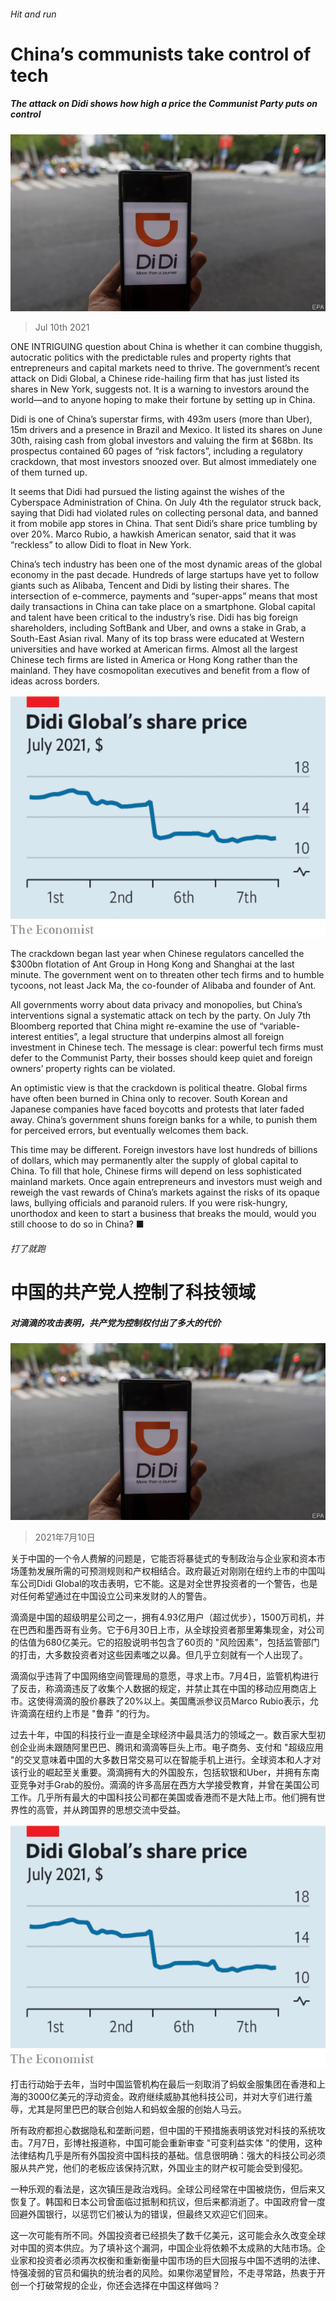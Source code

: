 ###### Hit and run

# China’s communists take control of tech 

##### The attack on Didi shows how high a price the Communist Party puts on control 

![image](images/20210710_LDP504.jpg) 

> Jul 10th 2021 

ONE INTRIGUING question about China is whether it can combine thuggish, autocratic politics with the predictable rules and property rights that entrepreneurs and capital markets need to thrive. The government’s recent attack on Didi Global, a Chinese ride-hailing firm that has just listed its shares in New York, suggests not. It is a warning to investors around the world—and to anyone hoping to make their fortune by setting up in China.

Didi is one of China’s superstar firms, with 493m users (more than Uber), 15m drivers and a presence in Brazil and Mexico. It listed its shares on June 30th, raising cash from global investors and valuing the firm at $68bn. Its prospectus contained 60 pages of “risk factors”, including a regulatory crackdown, that most investors snoozed over. But almost immediately one of them turned up.


It seems that Didi had pursued the listing against the wishes of the Cyberspace Administration of China. On July 4th the regulator struck back, saying that Didi had violated rules on collecting personal data, and banned it from mobile app stores in China. That sent Didi’s share price tumbling by over 20%. Marco Rubio, a hawkish American senator, said that it was “reckless” to allow Didi to float in New York.

China’s tech industry has been one of the most dynamic areas of the global economy in the past decade. Hundreds of large startups have yet to follow giants such as Alibaba, Tencent and Didi by listing their shares. The intersection of e-commerce, payments and “super-apps” means that most daily transactions in China can take place on a smartphone. Global capital and talent have been critical to the industry’s rise. Didi has big foreign shareholders, including SoftBank and Uber, and owns a stake in Grab, a South-East Asian rival. Many of its top brass were educated at Western universities and have worked at American firms. Almost all the largest Chinese tech firms are listed in America or Hong Kong rather than the mainland. They have cosmopolitan executives and benefit from a flow of ideas across borders.

![image](images/20210710_LDC797.png) 


The crackdown began last year when Chinese regulators cancelled the $300bn flotation of Ant Group in Hong Kong and Shanghai at the last minute. The government went on to threaten other tech firms and to humble tycoons, not least Jack Ma, the co-founder of Alibaba and founder of Ant.

All governments worry about data privacy and monopolies, but China’s interventions signal a systematic attack on tech by the party. On July 7th Bloomberg reported that China might re-examine the use of “variable-interest entities”, a legal structure that underpins almost all foreign investment in Chinese tech. The message is clear: powerful tech firms must defer to the Communist Party, their bosses should keep quiet and foreign owners’ property rights can be violated.

An optimistic view is that the crackdown is political theatre. Global firms have often been burned in China only to recover. South Korean and Japanese companies have faced boycotts and protests that later faded away. China’s government shuns foreign banks for a while, to punish them for perceived errors, but eventually welcomes them back.

This time may be different. Foreign investors have lost hundreds of billions of dollars, which may permanently alter the supply of global capital to China. To fill that hole, Chinese firms will depend on less sophisticated mainland markets. Once again entrepreneurs and investors must weigh and reweigh the vast rewards of China’s markets against the risks of its opaque laws, bullying officials and paranoid rulers. If you were risk-hungry, unorthodox and keen to start a business that breaks the mould, would you still choose to do so in China? ■

###### 打了就跑

# 中国的共产党人控制了科技领域 

##### 对滴滴的攻击表明，共产党为控制权付出了多大的代价 

![image](images/20210710_LDP504.jpg) 

> 2021年7月10日 

关于中国的一个令人费解的问题是，它能否将暴徒式的专制政治与企业家和资本市场蓬勃发展所需的可预测规则和产权相结合。政府最近对刚刚在纽约上市的中国叫车公司Didi Global的攻击表明，它不能。这是对全世界投资者的一个警告，也是对任何希望通过在中国设立公司来发财的人的警告。

滴滴是中国的超级明星公司之一，拥有4.93亿用户（超过优步），1500万司机，并在巴西和墨西哥有业务。它于6月30日上市，从全球投资者那里筹集现金，对公司的估值为680亿美元。它的招股说明书包含了60页的 "风险因素"，包括监管部门的打击，大多数投资者对这些因素嗤之以鼻。但几乎立刻就有一个人出现了。


滴滴似乎违背了中国网络空间管理局的意愿，寻求上市。7月4日，监管机构进行了反击，称滴滴违反了收集个人数据的规定，并禁止其在中国的移动应用商店上市。这使得滴滴的股价暴跌了20%以上。美国鹰派参议员Marco Rubio表示，允许滴滴在纽约上市是 "鲁莽 "的行为。

过去十年，中国的科技行业一直是全球经济中最具活力的领域之一。数百家大型初创企业尚未跟随阿里巴巴、腾讯和滴滴等巨头上市。电子商务、支付和 "超级应用 "的交叉意味着中国的大多数日常交易可以在智能手机上进行。全球资本和人才对该行业的崛起至关重要。滴滴拥有大的外国股东，包括软银和Uber，并拥有东南亚竞争对手Grab的股份。滴滴的许多高层在西方大学接受教育，并曾在美国公司工作。几乎所有最大的中国科技公司都在美国或香港而不是大陆上市。他们拥有世界性的高管，并从跨国界的思想交流中受益。

![image](images/20210710_LDC797.png) 


打击行动始于去年，当时中国监管机构在最后一刻取消了蚂蚁金服集团在香港和上海的3000亿美元的浮动资金。政府继续威胁其他科技公司，并对大亨们进行羞辱，尤其是阿里巴巴的联合创始人和蚂蚁金服的创始人马云。

所有政府都担心数据隐私和垄断问题，但中国的干预措施表明该党对科技的系统攻击。7月7日，彭博社报道称，中国可能会重新审查 "可变利益实体 "的使用，这种法律结构几乎是所有外国投资中国科技的基础。信息很明确：强大的科技公司必须服从共产党，他们的老板应该保持沉默，外国业主的财产权可能会受到侵犯。

一种乐观的看法是，这次镇压是政治戏码。全球公司经常在中国被烧伤，但后来又恢复了。韩国和日本公司曾面临过抵制和抗议，但后来都消逝了。中国政府曾一度回避外国银行，以惩罚它们被认为的错误，但最终又欢迎它们回来。

这一次可能有所不同。外国投资者已经损失了数千亿美元，这可能会永久改变全球对中国的资本供应。为了填补这个漏洞，中国企业将依赖不太成熟的大陆市场。企业家和投资者必须再次权衡和重新衡量中国市场的巨大回报与中国不透明的法律、恃强凌弱的官员和偏执的统治者的风险。如果你渴望冒险，不走寻常路，热衷于开创一个打破常规的企业，你还会选择在中国这样做吗？

